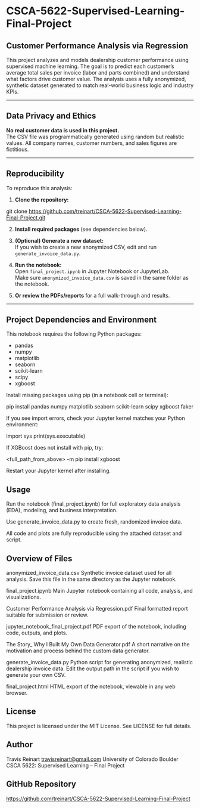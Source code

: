 # CSCA-5622-Supervised-Learning-Final-Project

## Customer Performance Analysis via Regression

This project analyzes and models dealership customer performance using supervised machine learning. The goal is to predict each customer’s average total sales per invoice (labor and parts combined) and understand what factors drive customer value. The analysis uses a fully anonymized, synthetic dataset generated to match real-world business logic and industry KPIs.

---

## Data Privacy and Ethics

**No real customer data is used in this project.**  
The CSV file was programmatically generated using random but realistic values. All company names, customer numbers, and sales figures are fictitious.

---

## Reproducibility

To reproduce this analysis:

1. **Clone the repository:**

git clone https://github.com/treinart/CSCA-5622-Supervised-Learning-Final-Project.git


2. **Install required packages** (see dependencies below).

3. **(Optional) Generate a new dataset:**  
If you wish to create a new anonymized CSV, edit and run `generate_invoice_data.py`.

4. **Run the notebook:**  
Open `final_project.ipynb` in Jupyter Notebook or JupyterLab.  
Make sure `anonymized_invoice_data.csv` is saved in the same folder as the notebook.

5. **Or review the PDFs/reports** for a full walk-through and results.

---

## Project Dependencies and Environment

This notebook requires the following Python packages:

- pandas
- numpy
- matplotlib
- seaborn
- scikit-learn
- scipy
- xgboost

Install missing packages using pip (in a notebook cell or terminal):

pip install pandas numpy matplotlib seaborn scikit-learn scipy xgboost faker


If you see import errors, check your Jupyter kernel matches your Python environment:

import sys
print(sys.executable)

If XGBoost does not install with pip, try:

<full_path_from_above> -m pip install xgboost

Restart your Jupyter kernel after installing.

## Usage
Run the notebook (final_project.ipynb) for full exploratory data analysis (EDA), modeling, and business interpretation.

Use generate_invoice_data.py to create fresh, randomized invoice data.

All code and plots are fully reproducible using the attached dataset and script.

## Overview of Files
anonymized_invoice_data.csv
Synthetic invoice dataset used for all analysis.
Save this file in the same directory as the Jupyter notebook.

final_project.ipynb
Main Jupyter notebook containing all code, analysis, and visualizations.

Customer Performance Analysis via Regression.pdf
Final formatted report suitable for submission or review.

jupyter_notebook_final_project.pdf
PDF export of the notebook, including code, outputs, and plots.

The Story_ Why I Built My Own Data Generator.pdf
A short narrative on the motivation and process behind the custom data generator.

generate_invoice_data.py
Python script for generating anonymized, realistic dealership invoice data.
Edit the output path in the script if you wish to generate your own CSV.

final_project.html
HTML export of the notebook, viewable in any web browser.

## License
This project is licensed under the MIT License.
See LICENSE for full details.

## Author
Travis Reinart
travisreinart@gmail.com
University of Colorado Boulder
CSCA 5622: Supervised Learning – Final Project

## GitHub Repository
https://github.com/treinart/CSCA-5622-Supervised-Learning-Final-Project
